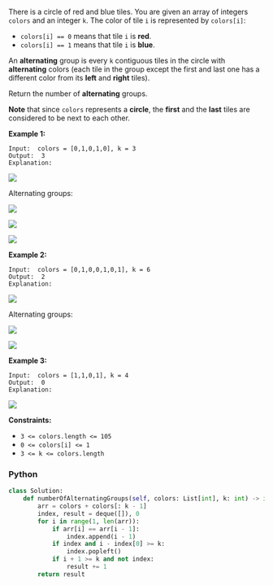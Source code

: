 There is a circle of red and blue tiles. You are given an array of integers  `colors`  and an integer  `k`. The color of
tile  `i`  is represented by  `colors[i]`:

- `colors[i] == 0`  means that tile  `i`  is  **red**.
- `colors[i] == 1`  means that tile  `i`  is  **blue**.

An  **alternating**  group is every  `k`  contiguous tiles in the circle with  **alternating**  colors (each tile in the
group except the first and last one has a different color from its  **left**  and  **right**  tiles).

Return the number of  **alternating**  groups.

**Note**  that since  `colors`  represents a  **circle**, the  **first**  and the  **last**  tiles are considered to be
next to each other.

**Example 1:**

```
Input:  colors = [0,1,0,1,0], k = 3
Output:  3
Explanation:
```

![](https://assets.leetcode.com/uploads/2024/06/19/screenshot-2024-05-28-183519.png)

Alternating groups:

![](https://assets.leetcode.com/uploads/2024/05/28/screenshot-2024-05-28-182448.png)

![](https://assets.leetcode.com/uploads/2024/05/28/screenshot-2024-05-28-182844.png)

![](https://assets.leetcode.com/uploads/2024/05/28/screenshot-2024-05-28-183057.png)

**Example 2:**

```
Input:  colors = [0,1,0,0,1,0,1], k = 6
Output:  2
Explanation:
```

![](https://assets.leetcode.com/uploads/2024/06/19/screenshot-2024-05-28-183907.png)

Alternating groups:

![](https://assets.leetcode.com/uploads/2024/06/19/screenshot-2024-05-28-184128.png)

![](https://assets.leetcode.com/uploads/2024/06/19/screenshot-2024-05-28-184240.png)

**Example 3:**

```
Input:  colors = [1,1,0,1], k = 4
Output:  0
Explanation:
```

![](https://assets.leetcode.com/uploads/2024/06/19/screenshot-2024-05-28-184516.png)

**Constraints:**

- `3 <= colors.length <= 105`
- `0 <= colors[i] <= 1`
- `3 <= k <= colors.length`

### Python

```py
class Solution:
    def numberOfAlternatingGroups(self, colors: List[int], k: int) -> int:
        arr = colors + colors[: k - 1]
        index, result = deque([]), 0
        for i in range(1, len(arr)):
            if arr[i] == arr[i - 1]:
                index.append(i - 1)
            if index and i - index[0] >= k:
                index.popleft()
            if i + 1 >= k and not index:
                result += 1
        return result
```